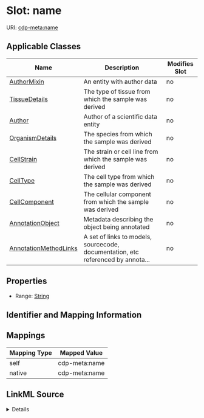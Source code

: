 

# Slot: name

URI: [cdp-meta:name](metadataname)



<!-- no inheritance hierarchy -->





## Applicable Classes

| Name | Description | Modifies Slot |
| --- | --- | --- |
| [AuthorMixin](AuthorMixin.md) | An entity with author data |  no  |
| [TissueDetails](TissueDetails.md) | The type of tissue from which the sample was derived |  no  |
| [Author](Author.md) | Author of a scientific data entity |  no  |
| [OrganismDetails](OrganismDetails.md) | The species from which the sample was derived |  no  |
| [CellStrain](CellStrain.md) | The strain or cell line from which the sample was derived |  no  |
| [CellType](CellType.md) | The cell type from which the sample was derived |  no  |
| [CellComponent](CellComponent.md) | The cellular component from which the sample was derived |  no  |
| [AnnotationObject](AnnotationObject.md) | Metadata describing the object being annotated |  no  |
| [AnnotationMethodLinks](AnnotationMethodLinks.md) | A set of links to models, sourcecode, documentation, etc referenced by annota... |  no  |







## Properties

* Range: [String](String.md)





## Identifier and Mapping Information








## Mappings

| Mapping Type | Mapped Value |
| ---  | ---  |
| self | cdp-meta:name |
| native | cdp-meta:name |




## LinkML Source

<details>
```yaml
name: name
alias: name
domain_of:
- Author
- OrganismDetails
- TissueDetails
- CellType
- CellStrain
- CellComponent
- AnnotationObject
- AuthorMixin
- AnnotationMethodLinks
range: string

```
</details>
